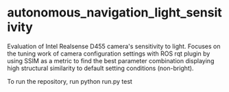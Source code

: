 # autonomous_navigation_light_sensitivity

Evaluation of Intel Realsense D455 camera's sensitivity to light. Focuses on the tuning work of camera configuration settings with ROS rqt plugin by using SSIM as a metric to find the best parameter combination displaying high structural similarity to default setting conditions (non-bright).

To run the repository, run python run.py test
